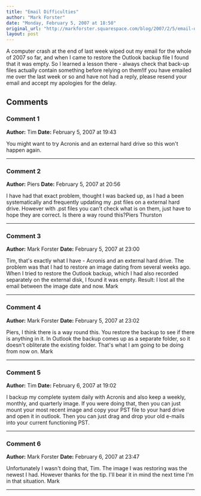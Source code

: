 ```yaml
---
title: "Email Difficulties"
author: "Mark Forster"
date: "Monday, February 5, 2007 at 18:50"
original_url: "http://markforster.squarespace.com/blog/2007/2/5/email-difficulties.html"
layout: post
---
```


A computer crash at the end of last week wiped out my email for the whole of 2007 so far, and when I came to restore the Outlook backup file I found that it was empty. So I learned a lesson there - always check that back-up files actually contain something before relying on them!If you have emailed me over the last week or so and have not had a reply, please resend your email and accept my apologies for the delay.

## Comments

### Comment 1
**Author:** Tim
**Date:** February 5, 2007 at 19:43

You might want to try Acronis and an external hard drive so this won't happen again.

---

### Comment 2
**Author:** Piers
**Date:** February 5, 2007 at 20:56

I have had that exact problem, thought I was backed up, as I had a been systematically and frequently updating my .pst files on a external hard drive. However with .pst files you can't check what is on them, just have to hope they are correct. Is there a way round this?Piers Thurston

---

### Comment 3
**Author:** Mark Forster
**Date:** February 5, 2007 at 23:00

Tim, that's exactly what I have - Acronis and an external hard drive. The problem was that I had to restore an image dating from several weeks ago. When I tried to restore the Outlook backup, which I had also recorded separately on the external disk, I found it was empty. Result: I lost all the email between the image date and now.
Mark

---

### Comment 4
**Author:** Mark Forster
**Date:** February 5, 2007 at 23:02

Piers, I think there is a way round this. You restore the backup to see if there is anything in it. In Outlook the backup comes up as a separate folder, so it doesn't obliterate the existing folder. That's what I am going to be doing from now on.
Mark

---

### Comment 5
**Author:** Tim
**Date:** February 6, 2007 at 19:02

I backup my complete system daily with Acronis and also keep a weekly, monthly, and quarterly image. If you were doing that, then you can just mount your most recent image and copy your PST file to your hard drive and open it in outlook. Then you can just drag and drop your old e-mails into your current functioning PST.

---

### Comment 6
**Author:** Mark Forster
**Date:** February 6, 2007 at 23:47

Unfortunately I wasn't doing that, Tim. The image I was restoring was the newest I had. However thanks for the tip. I'll bear it in mind the next time I'm in that situation.
Mark

---
